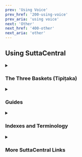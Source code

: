 ```yaml
---
prev: 'Using Voice'
prev_href: '200-using-voice'
prev_aria: 'using voice'
next: 'Other'
next_href: '400-other'
next_aria: 'other'
---
```

## Using SuttaCentral

<details>
<summary><h3>The Three Baskets (Tipiṭaka)</h3></summary>
You can read general introductions to the two sections of the Pali canon that record the Buddha's teaching on SuttaCentral: 

* <a href="https://suttacentral.net/discourses" target="_blank">
    Discourses _by Bhikkhu Sujato_</a>
* <a href="https://suttacentral.net/vinaya" target="_blank">
    The Monastic Law _by Bhikkhu Brahmali_</a>
* <a href="https://suttacentral.net/abhidhamma" target="_blank">
    Abhidhamma _by Bhikkhu Sujato_</a>
</details>

<details>
<summary><h3>Guides</h3></summary>
SuttaCentral has also published rich guides to the Pali suttas that explore their details and subtleties in-depth:

* <a href="https://suttacentral.net/general-guide-sujato" target="_blank">A Reader’s Guide to the Pali Suttas</a>
* <a href="https://suttacentral.net/dn-guide-sujato" target="_blank">The Long Discourses: Dhamma as literature and compilation</a>
* <a href="https://suttacentral.net/mn-guide-sujato" target="_blank">The Middle Discourses: conversations on matters of deep truth</a>
* <a href="https://suttacentral.net/sn-guide-sujato" target="_blank">The Linked Discourses: the blueprint for Buddhist philosophy</a>
* <a href="https://suttacentral.net/an-guide-sujato" target="_blank">The Numbered Discourses: things that are useful every day</a>
</details>

<details>
<summary><h3> Indexes and Terminology </h3></summary>
The following indexes and list of terms may also help you find what you're looking for: 

* <a href="https://suttacentral.net/subjects" target="_blank">Index of Subjects</a>
* <a href="https://suttacentral.net/similes" target="_blank">Index of Similes</a>
* <a href="https://suttacentral.net/names" target="_blank">Index of Names</a>
* <a href="https://suttacentral.net/terminology" target="_blank">Basic Pali Terminology</a>
</details>

<details>
<summary><h3>More SuttaCentral Links</h3></summary>

* <a href="https://suttacentral.net/introduction" target="_blank">Introduction to SuttaCentral</a> 
* <a href="https://suttacentral.net/methodology" target="_blank">SuttaCentral's methodology</a>
* <a href="https://suttacentral.net/numbering" target="_blank">SuttaCentral's numbering system</a>
* <a href="https://suttacentral.net/abbreviations" target="_blank">Abbreviations used on SuttaCentral</a>
* <a href="https://suttacentral.net/acknowledgments" target="_blank">Acknowledgments</a>
</details>
